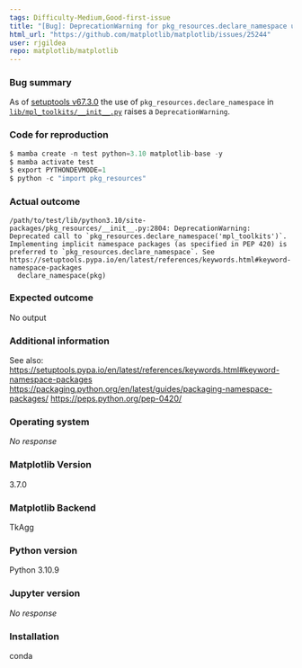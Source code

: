 ```yaml
---
tags: Difficulty-Medium,Good-first-issue
title: "[Bug]: DeprecationWarning for pkg_resources.declare_namespace usage in mpl_toolkit"
html_url: "https://github.com/matplotlib/matplotlib/issues/25244"
user: rjgildea
repo: matplotlib/matplotlib
---
```


### Bug summary

As of [setuptools v67.3.0](https://setuptools.pypa.io/en/latest/history.html#v67-3-0) the use of `pkg_resources.declare_namespace` in [`lib/mpl_toolkits/__init__.py`](https://github.com/matplotlib/matplotlib/blob/f6e0ee49c598f59c6e6cf4eefe473e4dc634a58a/lib/mpl_toolkits/__init__.py#L2) raises a `DeprecationWarning`.


### Code for reproduction

```python
$ mamba create -n test python=3.10 matplotlib-base -y
$ mamba activate test
$ export PYTHONDEVMODE=1
$ python -c "import pkg_resources"
```


### Actual outcome

```
/path/to/test/lib/python3.10/site-packages/pkg_resources/__init__.py:2804: DeprecationWarning: Deprecated call to `pkg_resources.declare_namespace('mpl_toolkits')`.
Implementing implicit namespace packages (as specified in PEP 420) is preferred to `pkg_resources.declare_namespace`. See https://setuptools.pypa.io/en/latest/references/keywords.html#keyword-namespace-packages
  declare_namespace(pkg)
```

### Expected outcome

No output

### Additional information

See also:
https://setuptools.pypa.io/en/latest/references/keywords.html#keyword-namespace-packages
https://packaging.python.org/en/latest/guides/packaging-namespace-packages/
https://peps.python.org/pep-0420/

### Operating system

_No response_

### Matplotlib Version

3.7.0

### Matplotlib Backend

TkAgg

### Python version

Python 3.10.9

### Jupyter version

_No response_

### Installation

conda